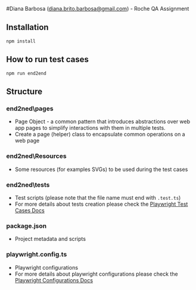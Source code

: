 ﻿#Diana Barbosa (diana.brito.barbosa@gmail.com) - Roche QA Assignment

## Installation
```
npm install
```

## How to run test cases
```
npm run end2end
```

## Structure
### end2ned\pages
* Page Object - a common pattern that introduces abstractions over web app pages to simplify interactions with them in multiple tests.
* Create a page (helper) class to encapsulate common operations on a web page

### end2ned\Resources
* Some resources (for examples SVGs) to be used during the test cases

### end2ned\tests
* Test scripts (please note that the file name must end with ```.test.ts```)
* For more details about tests creation please check the [Playwright Test Cases Docs](https://playwright.dev/docs/test-intro#first-test)

### package.json
* Project metadata and scripts

### playwright.config.ts
* Playwright configurations
* For more details about playwright configurations please check the [Playwright Configurations Docs](https://playwright.dev/docs/test-configuration)